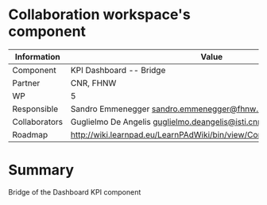 Collaboration workspace's component
===================================

Information   | Value
------------- | --------
Component     | KPI Dashboard -- Bridge
Partner       | CNR, FHNW
WP            | 5
Responsible   | Sandro Emmenegger <sandro.emmenegger@fhnw.ch>
Collaborators | Guglielmo De Angelis <guglielmo.deangelis@isti.cnr.it>
Roadmap       | http://wiki.learnpad.eu/LearnPAdWiki/bin/view/Component/Dashboard+KPI

# Summary
Bridge of the Dashboard KPI component